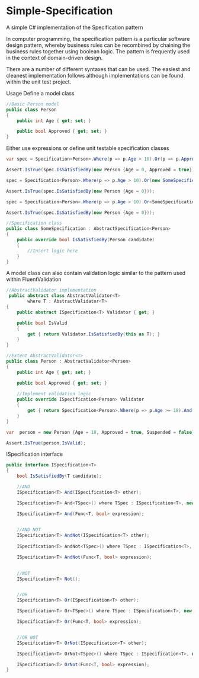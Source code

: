 # Simple-Specification
A simple C# implementation of the Specification pattern

In computer programming, the specification pattern is a particular software design pattern, whereby business rules can be recombined by chaining the business rules together using boolean logic. The pattern is frequently used in the context of domain-driven design.

There are a number of different syntaxes that can be used. The easiest and cleanest implementation follows although implementations can be found within the unit test project.


Usage
Define a model class

```csharp
//Basic Person model
public class Person
{
	public int Age { get; set; }

	public bool Approved { get; set; }
}
```

Either use expressions or define unit testable specification classes

```csharp
var spec = Specification<Person>.Where(p => p.Age > 10).Or(p => p.Approved);

Assert.IsTrue(spec.IsSatisfiedBy(new Person {Age = 0, Approved = true}));

spec = Specification<Person>.Where(p => p.Age > 10).Or(new SomeSpecification());

Assert.IsTrue(spec.IsSatisfiedBy(new Person {Age = 0}));

spec = Specification<Person>.Where(p => p.Age > 10).Or<SomeSpecification>();

Assert.IsTrue(spec.IsSatisfiedBy(new Person {Age = 0}));

//Specification class
public class SomeSpecification : AbstractSpecification<Person>
{
	public override bool IsSatisfiedBy(Person candidate)
	{
		//Insert logic here
	}
}
```

A model class can also contain validation logic similar to the pattern used within FluentValidation

```csharp
//AbstractValidator implementation
 public abstract class AbstractValidator<T>
        where T : AbstractValidator<T>
{
	public abstract ISpecification<T> Validator { get; }

	public bool IsValid
	{
		get { return Validator.IsSatisfiedBy(this as T); }
	}
}
```

```csharp
//Extent AbstractValidator<T>
public class Person : AbstractValidator<Person>
{
	public int Age { get; set; }

	public bool Approved { get; set; }
	
	//Implement validation logic
	public override ISpecification<Person> Validator
	{
		get { return Specification<Person>.Where(p => p.Age >= 18).And(p => p.Approved); }
	}
}
```

```csharp
var  person = new Person {Age = 18, Approved = true, Suspended = false};

Assert.IsTrue(person.IsValid);
```

ISpecification interface
```csharp
public interface ISpecification<T>
{
	bool IsSatisfiedBy(T candidate);

	//AND
	ISpecification<T> And(ISpecification<T> other);

	ISpecification<T> And<TSpec>() where TSpec : ISpecification<T>, new();

	ISpecification<T> And(Func<T, bool> expression);

	
	//AND NOT
	ISpecification<T> AndNot(ISpecification<T> other);
	
	ISpecification<T> AndNot<TSpec>() where TSpec : ISpecification<T>, new();

	ISpecification<T> AndNot(Func<T, bool> expression);

	
	//NOT
	ISpecification<T> Not();


	//OR
	ISpecification<T> Or(ISpecification<T> other);

	ISpecification<T> Or<TSpec>() where TSpec : ISpecification<T>, new();

	ISpecification<T> Or(Func<T, bool> expression);


	//OR NOT
	ISpecification<T> OrNot(ISpecification<T> other);

	ISpecification<T> OrNot<TSpec>() where TSpec : ISpecification<T>, new();

	ISpecification<T> OrNot(Func<T, bool> expression);
}
```